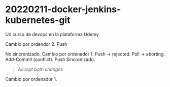 # 20220211-docker-jenkins-kubernetes-git
Un curso de devops en la plataforma Udemy

Cambio por ordendor 2. Push

No sincronizado. Cambio por ordenador 1. Push -> rejected. Pull -> aborting. Add-Commit (conflict). Push
Sincronizado. 

> *Accept both changes*

Cambio por ordenador 1.